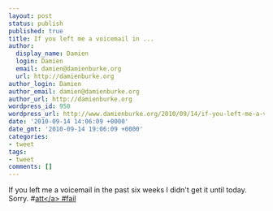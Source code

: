 ```yaml
---
layout: post
status: publish
published: true
title: If you left me a voicemail in ...
author:
  display_name: Damien
  login: Damien
  email: damien@damienburke.org
  url: http://damienburke.org
author_login: Damien
author_email: damien@damienburke.org
author_url: http://damienburke.org
wordpress_id: 950
wordpress_url: http://www.damienburke.org/2010/09/14/if-you-left-me-a-voicemail-in/
date: '2010-09-14 14:06:09 +0000'
date_gmt: '2010-09-14 19:06:09 +0000'
categories:
- tweet
tags:
- tweet
comments: []
---
```

<p>If you left me a voicemail in the past six weeks I didn't get it until today. Sorry. #<a href="http:&#47;&#47;search.twitter.com&#47;search?q=%23att" class="aktt_hashtag">att<&#47;a> #fail</p>

